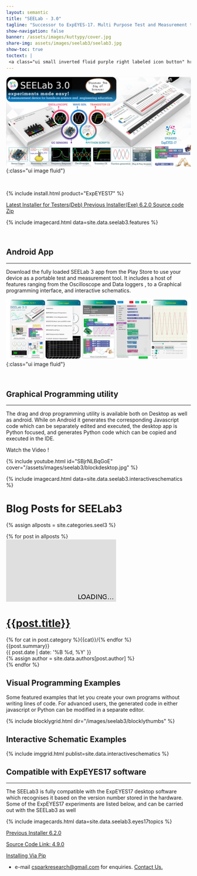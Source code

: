 ```yaml
---
layout: semantic
title: "SEELab - 3.0"
tagline: "Successor to ExpEYES-17. Multi Purpose Test and Measurement tool"
show-navigation: false
banner: /assets/images/kuttypy/cover.jpg
share-img: assets/images/seelab3/seelab3.jpg
show-toc: true
toctext: |
 <a class="ui small inverted fluid purple right labeled icon button" href="blog"><i class="right arrow icon"></i>Blog</a>
---
```


![](/assets/images/seelab3/header.jpg){:class="ui image fluid"}

<br>

{% include install.html product="ExpEYES17"  %}

<a class="ui teal button" href = "/assets/installers/eyes17_5.0+pyqt5-1_all.deb">Latest Installer for Testers(Deb)  <i class="ui download icon"></i></a>
<a class="ui basic primary button" href = "https://drive.google.com/open?id=1idoWIyFnbh_wSJkEndi7GfAQryxK5qYN" target="_blank">Previous Installer(Exe) 6.2.0  <i class="ui download icon"></i></a>
<a class="ui basic pink button" href = "/assets/installers/eyes17-4.9.0.zip" target="_blank">Source code Zip  <i class="ui download icon"></i></a>

{% include imagecard.html data=site.data.seelab3.features %}

<br>


## Android App
---

Download the fully loaded SEELab 3 app from the Play Store to use your device as a portable test and measurement tool. It includes a host of features
ranging from the Oscilloscope and Data loggers , to a Graphical programming interface, and interactive schematics. 

![](/assets/images/seelab3/androidapp.jpg){:class="ui image fluid"}

<br>

## Graphical Programming utility
---

The drag and drop programming utility is available both on Desktop as well as android. While on Android it generates the corresponding Javascript code which can be separately
edited and executed, the desktop app is Python focused, and generates Python code which can be copied and executed in the IDE.


Watch the Video !

{% include youtube.html id="SBjrNLBqGoE" cover="/assets/images/seelab3/blockdesktop.jpg" %}


{% include imagecard.html data=site.data.seelab3.interactiveschematics %}



# Blog Posts for SEELab3

{% assign allposts = site.categories.seel3 %}

<div class="ui clearing hidden divider"></div>	
<div class="ui container">
	<div class="ui relaxed divided items">
	{% for post in allposts %}
	<div class="item link">
	  <a class="ui medium image raised red segment" href="{{post.url}}">
		<img src="/assets/images/300x170.png" class="ui image lazy" data-src="{{ post.cover }}">
	  </a>
	  <div class="content">
		<h1 class="ui header small" id="{{post.title}}"><a href="{{post.url}}" class="ui dividing header teal"><i class="settings icon"></i>{{post.title}}</a></h1>
		<div class="meta">
			    {% for cat in post.category %}<a>{{cat}}/</a>{% endfor %}
		</div>
		<div class="description">
		  {{post.summary}}
		</div>
		<div class="extra">
		  <div>{{ post.date | date: '%B %d, %Y' }}</div>
			{% assign author = site.data.authors[post.author] %}
			<!--
			<a class="ui basic image large label right floated">
			  <img src="{{author.photo}}">
			  {{author.name}}
			</a>
			-->
		</div>
	  </div>
	</div>
	<div class="ui clearing hidden divider"></div>	
	{% endfor %}
	</div>
</div>

## Visual Programming Examples

Some featured examples that let you create your own programs without writing lines of code. For advanced users, the generated code in either javascript
or Python can be modified in a separate editor.

{% include blocklygrid.html dir="/images/seelab3/blocklythumbs"  %}


## Interactive Schematic Examples

{% include imggrid.html publist=site.data.interactiveschematics  %}


## Compatible with ExpEYES17 software
---

The SEELab3 is fully compatible with the ExpEYES17 desktop software which recognises it based on the version number stored in the hardware.
Some of the ExpEYES17 experiments are listed below, and can be carried out with the SEELab3 as well

{% include imagecards.html data=site.data.seelab3.eyes17topics %}



[Previous Installer 6.2.0](https://drive.google.com/open?id=1idoWIyFnbh_wSJkEndi7GfAQryxK5qYN)


[Source Code Link: 4.9.0](/assets/installers/eyes17-4.9.0.zip)

[Installing Via Pip](/installers/install-via-pip.html)


* e-mail csparkresearch@gmail.com for enquiries. [Contact Us.](contact)
